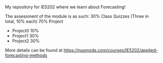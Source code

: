 My repository for IE5202 where we learn about Forecasting!

The assessment of the module is as such:
30% Class Quizzes (Three in total, 10% each)
70% Project
- Project0 10%
- Project1 30%
- Project2 30%

More details can be found at https://nusmods.com/courses/IE5202/applied-forecasting-methods

